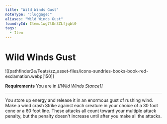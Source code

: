 ```yaml
---
title: "Wild Winds Gust"
noteType: ":luggage:"
aliases: "Wild Winds Gust"
foundryId: Item.1wg7lOn3ZLfjqbl0
tags:
  - Item
---
```


# Wild Winds Gust
![[pathfinder2e/Feats/zz_asset-files/icons-sundries-books-book-red-exclamation.webp|150]]

**Requirements** You are in _[[Wild Winds Stance]]_

* * *

You store up energy and release it in an enormous gust of rushing wind. Make a wind crash Strike against each creature in your choice of a 30 foot cone or a 60 foot line. These attacks all count toward your multiple attack penalty, but the penalty doesn't increase until after you make all the attacks.
